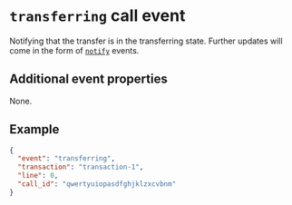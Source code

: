 # `transferring` call event

Notifying that the transfer is in the transferring state. Further updates will come in the form of [`notify`](./notify.md) events.

## Additional event properties

None.

## Example

```json
{
  "event": "transferring",
  "transaction": "transaction-1",
  "line": 0,
  "call_id": "qwertyuiopasdfghjklzxcvbnm"
}
```
